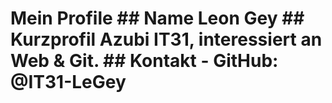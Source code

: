 # Mein Profile ## Name Leon Gey ## Kurzprofil Azubi IT31, interessiert an Web & Git. ## Kontakt - GitHub: @IT31-LeGey

